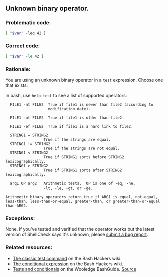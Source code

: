 ## Unknown binary operator.

### Problematic code:

```sh
[ "$var" -leq 42 ]
```

### Correct code:

```sh
[ "$var" -le 42 ]
```

### Rationale:

You are using an unknown binary operator in a `test` expression. Choose one that exists.

In bash, use `help test` to see a list of supported operators:

      FILE1 -nt FILE2  True if file1 is newer than file2 (according to
                       modification date).

      FILE1 -ot FILE2  True if file1 is older than file2.

      FILE1 -ef FILE2  True if file1 is a hard link to file2.

      STRING1 = STRING2
                     True if the strings are equal.
      STRING1 != STRING2
                     True if the strings are not equal.
      STRING1 < STRING2
                     True if STRING1 sorts before STRING2 lexicographically.
      STRING1 > STRING2
                     True if STRING1 sorts after STRING2 lexicographically.

      arg1 OP arg2   Arithmetic tests.  OP is one of -eq, -ne,
                     -lt, -le, -gt, or -ge.

    Arithmetic binary operators return true if ARG1 is equal, not-equal,
    less-than, less-than-or-equal, greater-than, or greater-than-or-equal
    than ARG2.


### Exceptions:

None. If you've tested and verified that the operator works but the latest version of ShellCheck says it's unknown, please [submit a bug report](https://github.com/koalaman/shellcheck/issues).

### Related resources:

* [The classic test command](http://wiki.bash-hackers.org/commands/classictest) on the Bash Hackers wiki.
* [The conditional expression](http://wiki.bash-hackers.org/syntax/ccmd/conditional_expression) on the Bash Hackers wiki.
* [Tests and conditionals](https://mywiki.wooledge.org/BashGuide/TestsAndConditionals) on the Wooledge BashGuide.
[Source](https://github.com/koalaman/shellcheck/wiki/SC2057)

